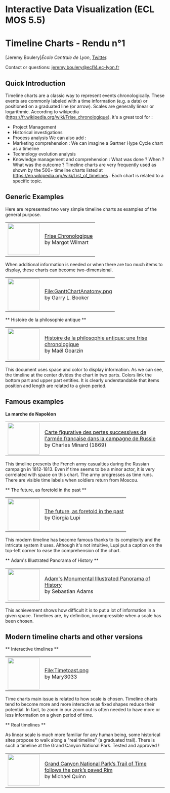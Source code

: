 # Interactive Data Visualization (ECL MOS 5.5)
# Timeline Charts - Rendu n°1

[Jeremy Boulery]*École Centrale de Lyon*, [Twitter](https://twitter.com/darshut).

  Contact or questions: jeremy.boulery@ecl14.ec-lyon.fr

## **Quick Introduction**

Timeline charts are a classic way to represent events chronologically. These events are commonly labeled with a time information (e.g. a date) or positioned on a graduated line (or arrow). Scales are generally linear or logarithmic.
According to wikipedia (https://fr.wikipedia.org/wiki/Frise_chronologique), it's a great tool for :
* Project Management
* Historical investigations 
* Process analysis
We can also add :
* Marketing comprehension : We can imagine a Gartner Hype Cycle chart as a timeline 
* Technology evolution analysis
* Knowledge management and comprehension : What was done ? When ? What was the outcome ?
Timeline charts are very frequently used as shown by the 500+ timeline charts listed at https://en.wikipedia.org/wiki/List_of_timelines . Each chart is related to a specific topic.

## **Generic Examples**
Here are represented two very simple timeline charts as examples of the general purpose.

<table border="0">
  <tr>
    <td>
      <img src="http://img.over-blog-kiwi.com/1/92/16/08/20151209/ob_5da2ef_capture-d-e-cran-2015-12-09-a-20.png" style="width: 100px;">
    </td>
    <td>
      <a href="http://temps-modernes.over-blog.com/2015/12/frise-chronologique.html">Frise Chronologique</a><br>by Margot Wilmart
    </td>
  </tr>
</table>

When additional information is needed or when there are too much items to display, these charts can become two-dimensional.

<table border="0">
  <tr>
    <td>
      <img src="https://upload.wikimedia.org/wikipedia/commons/thumb/e/e2/GanttChartAnatomy.png/800px-GanttChartAnatomy.png" style="width: 100px;">
    </td>
    <td>
      <a href="https://commons.wikimedia.org/wiki/File:GanttChartAnatomy.png">File:GanttChartAnatomy.png</a><br>by Garry L. Booker
    </td>
  </tr>
</table>

** Histoire de la philosophie antique **

<table border="0">
  <tr>
    <td>
      <img src="https://biospraktikos.hypotheses.org/files/2016/09/Histoire-de-la-philosophie-antique-2-768x542.png" style="width: 100px;">
    </td>
    <td>
      <a href="http://biospraktikos.hypotheses.org/3004">Histoire de la philosophie antique: une frise chronologique</a><br>by Maël Goarzin
    </td>
  </tr>
</table>

This document uses space and color to display information. As we can see, the timeline at the center divides the chart in two parts. Colors link the bottom part and upper part entities. It is clearly understandable that items position and length are related to a given period. 
 

## **Famous examples** 

**La marche de Napoléon**

<table border="0">
  <tr>
    <td>
      <img src="https://upload.wikimedia.org/wikipedia/commons/thumb/2/29/Minard.png/800px-Minard.png" style="width: 100px;">
    </td>
    <td>
      <a href="https://commons.wikimedia.org/wiki/File:Minard.png">Carte figurative des pertes successives de l'armée française dans la campagne de Russie</a><br>by Charles Minard (1869)
    </td>
  </tr>
</table>

This timeline presents the French army casualties during the Russian campaign in 1812-1813. Even if time seems to be a minor actor, it is very correlated with space on this chart. The army progresses as time runs. There are visible time labels when soldiers return from Moscou. 

** The future, as foretold in the past **

<table border="0">
  <tr>
    <td>
      <img src="http://files.pressible.org/568/files/2013/02/futureevents_giorgialupi_large.jpg" style="width: 100px;">
    </td>
    <td>
      <a href="http://dar.pressible.org/garbouchian/a-visual-timeline-famous-fiction-predicting-the-future">The future, as foretold in the past</a><br>by Giorgia Lupi
    </td>
  </tr>
</table>

This modern timeline has become famous thanks to its complexity and the intricate system it uses. Although it's not intuitive, Lupi put a caption on the top-left corner to ease the comprehension of the chart.

** Adam's Illustrated Panorama of History **

<table border="0">
  <tr>
    <td>
      <img src="https://upload.wikimedia.org/wikipedia/commons/thumb/3/3a/1878_Adams_Monumental_Illustrated_Panorama_of_History_-_Geographicus_-_WorldHistory-adams-1871.jpg/800px-1878_Adams_Monumental_Illustrated_Panorama_of_History_-_Geographicus_-_WorldHistory-adams-1871.jpg" style="width: 100px;">
    </td>
    <td>
      <a href="https://commons.wikimedia.org/wiki/File:1878_Adams_Monumental_Illustrated_Panorama_of_History_-_Geographicus_-_WorldHistory-adams-1871.jpg">Adam's Monumental Illustrated Panorama of History</a><br>by Sebastian Adams
    </td>
  </tr>
</table>

This achievement shows how difficult it is to put a lot of information in a given space. Timelines are, by definition, incompressible when a scale has been chosen. 

## Modern timeline charts and other versions

** Interactive timelines **

<table border="0">
  <tr>
    <td>
      <img src="https://upload.wikimedia.org/wikipedia/commons/thumb/d/da/Timetoast.png/800px-Timetoast.png" style="width: 100px;">
    </td>
    <td>
      <a href="https://commons.wikimedia.org/wiki/File:Timetoast.png">File:Timetoast.png</a><br>by Mary3033
    </td>
  </tr>
</table>
Time charts main issue is related to how scale is chosen. 
Timeline charts tend to become more and more interactive as fixed shapes reduce their potential. In fact, to zoom in our zoom out is often needed to have more or less information on a given period of time. 

** Real timelines **

As linear scale is much more familiar for any human being, some historical sites propose to walk along a "real timeline" (a graduated trail). There is such a timeline at the Grand Canyon National Park. Tested and approved !

<table border="0">
  <tr>
    <td>
      <img src="https://www.nps.gov/grca/learn/news/images/Grand-Canyon-Trail-of-Time-201009mq_7217.jpg" style="width: 100px;">
    </td>
    <td>
      <a href="https://www.nps.gov/grca/learn/news/2011-12-16_tot.htm">Grand Canyon National Park’s Trail of Time follows the park’s paved Rim </a><br>by Michael Quinn
    </td>
  </tr>
</table>